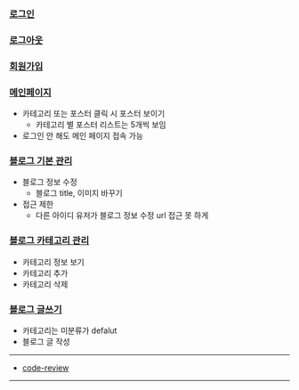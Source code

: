 ### [로그인](https://github.com/luster1031/JAVA_Expert_courses_Practice/blob/master/jblog/jblog03/md-file/login.md)
### [로그아웃](https://github.com/luster1031/JAVA_Expert_courses_Practice/blob/master/jblog/jblog03/md-file/logout.md)
### [회원가입](https://github.com/luster1031/JAVA_Expert_courses_Practice/blob/master/jblog/jblog03/md-file/join.md)
### [메인페이지](https://github.com/luster1031/JAVA_Expert_courses_Practice/blob/master/jblog/jblog03/md-file/BlogMain.md)
+ 카테고리 또는 포스터 클릭 시 포스터 보이기
    + 카테고리 별 포스터 리스트는 5개씩 보임
+ 로그인 안 해도 메인 페이지 접속 가능 
### [블로그 기본 관리](https://github.com/luster1031/JAVA_Expert_courses_Practice/blob/master/jblog/jblog03/md-file/basicAdmin.md)
+ 블로그 정보 수정
    + 블로그 title, 이미지 바꾸기
+ 접근 제한
    + 다른 아이디 유저가 블로그 정보 수정 url 접근 못 하게
### [블로그 카테고리 관리](https://github.com/luster1031/JAVA_Expert_courses_Practice/blob/master/jblog/jblog03/md-file/category-admin.md)
+ 카테고리 정보 보기
+ 카테고리 추가
+ 카테고리 삭제
### [블로그 글쓰기](https://github.com/luster1031/JAVA_Expert_courses_Practice/blob/master/jblog/jblog03/md-file/write.md)
+ 카테고리는 미분류가 defalut
+ 블로그 글 작성

------
+ [code-review](https://github.com/luster1031/JAVA_Expert_courses_Practice/blob/master/jblog/jblog03/md-file/code-review.md)
-----
